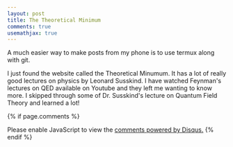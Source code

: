 ```yaml
---
layout: post
title: The Theoretical Minimum
comments: true
usemathjax: true
---
```

A much easier way to make posts from my phone is to use termux along with git. 

I just found the website called the Theoretical Minumum. It has a lot of really good lectures on 
physics by Leonard Susskind. I have watched Feynman's lectures on QED available on Youtube and they 
left me wanting to know more. I skipped through some of Dr. Susskind's lecture on Quantum Field Theory 
and learned a lot!

{% if page.comments %}
<div id="disqus_thread"></div>
<script>
var disqus_config = function () {
this.page.url = page.url;  // Replace PAGE_URL with your page's canonical URL variable
this.page.identifier = page.id; // Replace PAGE_IDENTIFIER with your page's unique identifier variable
};
(function() { // DON'T EDIT BELOW THIS LINE
var d = document, s = d.createElement('script');
s.src = 'https://https-abstractspace-github-io.disqus.com/embed.js';
s.setAttribute('data-timestamp', +new Date());
(d.head || d.body).appendChild(s);
})();
</script>
<noscript>Please enable JavaScript to view the <a href="https://disqus.com/?ref_noscript">comments powered by Disqus.</a></noscript/>
{% endif %}
